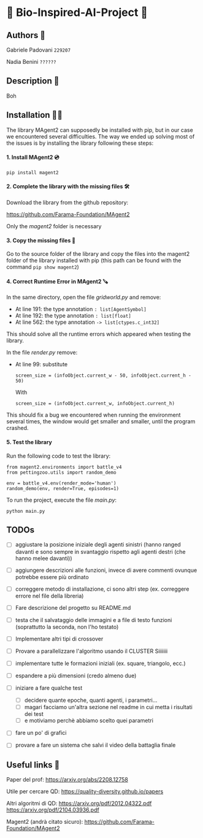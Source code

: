 # 🐜 Bio-Inspired-AI-Project 🦖

## Authors 🦄

Gabriele Padovani ```229207```

Nadia Benini ```??????```

## Description 🐘
Boh

## Installation 🚀🐥

The library MAgent2 can supposedly be installed with pip, but in our case we encountered several difficulties. The way we ended up solving most of the issues is by installing the library following these steps:

#### 1. Install MAgent2 💿

```pip install magent2```

#### 2. Complete the library with the missing files 🛠️

Download the library from the github repository:

https://github.com/Farama-Foundation/MAgent2 

Only the *magent2* folder is necessary

#### 3. Copy the missing files 📁

Go to the source folder of the library and copy the files into the magent2 folder of the library installed with pip (this path can be found with the command ```pip show magent2```)

#### 4. Correct Runtime Error in MAgent2 🪚

In the same directory, open the file *gridworld.py* and remove: 

 - At line 191: the type annotation ```: list[AgentSymbol]```
 - At line 192: the type annotation ```: list[float]```
 - At line 562: the type annotation ```-> list[ctypes.c_int32]```

This should solve all the runtime errors which appeared when testing the library.

In the file *render.py* remove:

 - At line 99: substitute 

    ```screen_size = (infoObject.current_w - 50, infoObject.current_h - 50)```
    
    With
    
    ```screen_size = (infoObject.current_w, infoObject.current_h)```

This should fix a bug we encountered when running the environment several times, the window would get smaller and smaller, until the program crashed.

#### 5. Test the library

Run the following code to test the library:

```
from magent2.environments import battle_v4
from pettingzoo.utils import random_demo

env = battle_v4.env(render_mode='human')
random_demo(env, render=True, episodes=1)
```

To run the project, execute the file *main.py*: 
    
```python main.py```

## TODOs

- [ ] aggiustare la posizione iniziale degli agenti sinistri (hanno ranged davanti e sono sempre in svantaggio rispetto agli agenti destri (che hanno melee davanti))
- [ ] aggiungere descrizioni alle funzioni, invece di avere commenti ovunque potrebbe essere più ordinato 
- [ ] correggere metodo di installazione, ci sono altri step (ex. correggere errore nel file della libreria)
- [ ] Fare descrizione del progetto su README.md
- [ ] testa che il salvataggio delle immagini e a file di testo funzioni (soprattutto la seconda, non l'ho testato)
- [ ] Implementare altri tipi di crossover
- [ ] Provare a parallelizzare l'algoritmo usando il CLUSTER Siiiiiii
- [ ] implementare tutte le formazioni iniziali (ex. square, triangolo, ecc.)
- [ ] espandere a più dimensioni (credo almeno due)

- [ ] iniziare a fare qualche test 
    - [ ] decidere quante epoche, quanti agenti, i parametri...
    - [ ] magari facciamo un'altra sezione nel readme in cui metta i risultati dei test
    - [ ] e motiviamo perchè abbiamo scelto quei parametri
- [ ] fare un po' di grafici
- [ ] provare a fare un sistema che salvi il video della battaglia finale

## Useful links 🔗

Paper del prof: 
https://arxiv.org/abs/2208.12758

Utile per cercare QD: 
https://quality-diversity.github.io/papers

Altri algoritmi di QD:
https://arxiv.org/pdf/2012.04322.pdf
https://arxiv.org/pdf/2104.03936.pdf

Magent2 (andrà citato sicuro): 
https://github.com/Farama-Foundation/MAgent2

